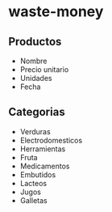 # waste-money

## Productos
- Nombre
- Precio unitario
- Unidades
- Fecha

## Categorias
- Verduras 
- Electrodomesticos
- Herramientas
- Fruta
- Medicamentos
- Embutidos
- Lacteos
- Jugos
- Galletas